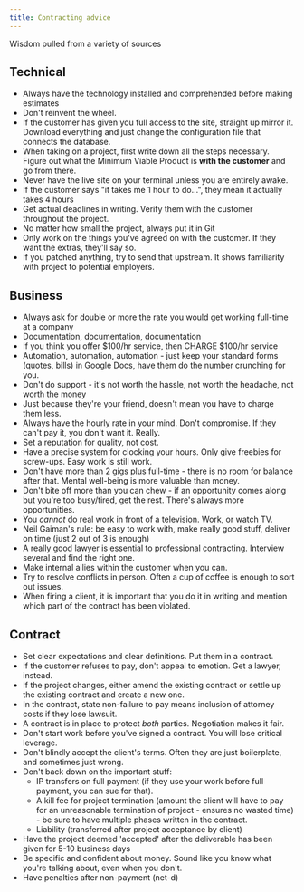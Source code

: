 ```yaml
---
title: Contracting advice
---
```


Wisdom pulled from a variety of sources

## Technical

* Always have the technology installed and comprehended before making estimates
* Don't reinvent the wheel.
* If the customer has given you full access to the site, straight up mirror it. Download everything and just change the configuration file that connects the database.
* When taking on a project, first write down all the steps necessary. Figure out what the Minimum Viable Product is **with the customer** and go from there.
* Never have the live site on your terminal unless you are entirely awake.
* If the customer says "it takes me 1 hour to do...", they mean it actually takes 4 hours
* Get actual deadlines in writing. Verify them with the customer throughout the project.
* No matter how small the project, always put it in Git
* Only work on the things you've agreed on with the customer. If they want the extras, they'll say so.
* If you patched anything, try to send that upstream. It shows familiarity with project to potential employers.


## Business

* Always ask for double or more the rate you would get working full-time at a company
* Documentation, documentation, documentation
* If you think you offer $100/hr service, then CHARGE $100/hr service
* Automation, automation, automation - just keep your standard forms (quotes, bills) in Google Docs, have them do the number crunching for you.
* Don't do support - it's not worth the hassle, not worth the headache, not worth the money
* Just because they're your friend, doesn't mean you have to charge them less.
* Always have the hourly rate in your mind. Don't compromise. If they can't pay it, you don't want it. Really.
* Set a reputation for quality, not cost.
* Have a precise system for clocking your hours. Only give freebies for screw-ups. Easy work is still work.
* Don't have more than 2 gigs plus full-time - there is no room for balance after that. Mental well-being is more valuable than money.
* Don't bite off more than you can chew - if an opportunity comes along but you're too busy/tired, get the rest. There's always more opportunities.
* You *cannot* do real work in front of a television. Work, or watch TV.
* Neil Gaiman's rule: be easy to work with, make really good stuff, deliver on time (just 2 out of 3 is enough)
* A really good lawyer is essential to professional contracting. Interview several and find the right one.
* Make internal allies within the customer when you can.
* Try to resolve conflicts in person. Often a cup of coffee is enough to sort out issues.
* When firing a client, it is important that you do it in writing and mention which part of the contract has been violated.

## Contract

* Set clear expectations and clear definitions. Put them in a contract.
* If the customer refuses to pay, don't appeal to emotion. Get a lawyer, instead.
* If the project changes, either amend the existing contract or settle up the existing contract and create a new one.
* In the contract, state non-failure to pay means inclusion of attorney costs if they lose lawsuit.
* A contract is in place to protect *both* parties. Negotiation makes it fair.
* Don't start work before you've signed a contract. You will lose critical leverage.
* Don't blindly accept the client's terms. Often they are just boilerplate, and sometimes just wrong.
* Don't back down on the important stuff:
  * IP transfers on full payment (if they use your work before full payment, you can sue for that).
  * A kill fee for project termination (amount the client will have to pay for an unreasonable termination of project - ensures no wasted time) - be sure to have multiple phases written in the contract.
  * Liability (transferred after project acceptance by client)
* Have the project deemed 'accepted' after the deliverable has been given for 5-10 business days
* Be specific and confident about money. Sound like you know what you're talking about, even when you don't.
* Have penalties after non-payment (net-d)
